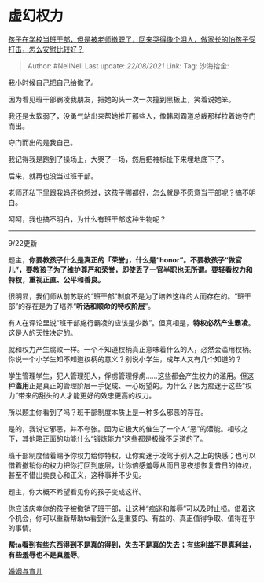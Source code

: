 # 虚幻权力
[孩子在学校当班干部，但是被老师撤职了，回来哭得像个泪人，做家长的怕孩子受打击，怎么安慰比较好？](https://www.zhihu.com/question/346358844/answer/831699144)

> Author: #NellNell
> Last update: *22/08/2021*
> Link:
> Tag:
> 沙海拾金:

我小时候自己把自己给撤了。

因为看见班干部霸凌我朋友，把她的头一次一次撞到黑板上，笑着说她笨。

我还是太软弱了，没勇气站出来帮她推开那些人，像韩剧霸道总裁那样拉着她夺门而出。

夺门而出的是我自己。

我记得我是跑到了操场上，大哭了一场，然后把袖标扯下来埋地底下了。

后来，就再也没当过班干部。

老师还私下里跟我妈还抱怨过，这孩子哪都好，怎么就是不愿意当干部呢？搞不明白。

呵呵，我也搞不明白，为什么有班干部这种生物呢？

---

9/22更新

题主，**你要教孩子什么是真正的「荣誉」，什么是“honor”。不要教孩子“做官儿”，要教孩子为了维护尊严和荣誉，即使丢了一官半职也无所谓。要轻看权力和特权，重视正直、公平和善良。**

很明显，我们师从前苏联的“班干部”制度不是为了培养这样的人而存在的。“班干部”的存在是为了培养“**听话和顺命的特权阶层**”。

有人在评论里说“班干部施行霸凌的应该是少数”。但真相是，**特权必然产生霸凌**。这是人的天性决定的。

就和权力产生腐败一样。一个不知道权柄真正意味着什么的人，必然会滥用权柄。你说一个小学生知不知道权柄的意义？别说小学生，成年人又有几个知道的？

学生管理学生，犯人管理犯人，俘虏管理俘虏……这些都会产生权力的滥用。但这种**滥用**正是真正的管理阶层一手促成、一心盼望的。为什么？因为痴迷于这些“权力”带来的甜头的人才能更好的效忠更高的权力。

所以题主你看到了吗？班干部制度本质上是一种多么邪恶的存在。

是的，我说它邪恶，并不夸张。因为它极大的催生了一个人“恶”的潜能。相较之下，其他略正面的功能什么“锻炼能力”这些都是极微不足道的了。

班干部制度借着赐予你权力给你特权，让你痴迷于凌驾于别人之上的快感；也可以借着撤销你的权力把你打回到底层，让你倍感羞辱从而日思夜想恢复昔日的特权，甚至不惜出卖良心和正义，这种事并不少见。

题主，你大概不希望看见你的孩子变成这样。

你应该庆幸你的孩子被撤销了班干部，让这种“痴迷和羞辱”可以及时止损。借着这个机会，你可以重新帮助ta看到什么是重要的、有益的、真正值得争取、值得在乎的事情。

**帮ta看到有些东西得到不是真的得到，失去不是真的失去；有些利益不是真利益，有些羞辱也不是真羞辱**。

[婚姻与育儿](https://zhihu.com/collection/392286798)
